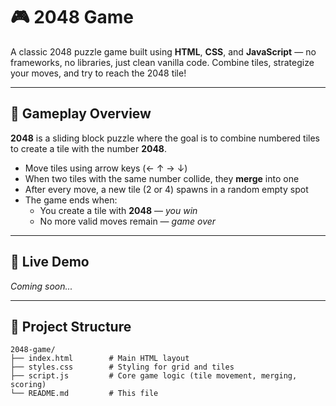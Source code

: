 # 🎮 2048 Game

A classic 2048 puzzle game built using **HTML**, **CSS**, and **JavaScript** — no frameworks, no libraries, just clean vanilla code. Combine tiles, strategize your moves, and try to reach the 2048 tile!

---

## 🧩 Gameplay Overview

**2048** is a sliding block puzzle where the goal is to combine numbered tiles to create a tile with the number **2048**.

- Move tiles using arrow keys (← ↑ → ↓)
- When two tiles with the same number collide, they **merge** into one
- After every move, a new tile (2 or 4) spawns in a random empty spot
- The game ends when:
  - You create a tile with **2048** — _you win_
  - No more valid moves remain — _game over_

---

## 🚀 Live Demo

_Coming soon..._  

---

## 📁 Project Structure

```plaintext
2048-game/
├── index.html        # Main HTML layout
├── styles.css        # Styling for grid and tiles
├── script.js         # Core game logic (tile movement, merging, scoring)
└── README.md         # This file
